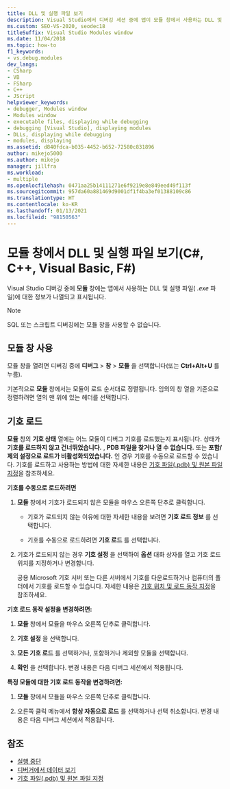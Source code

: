 ```yaml
---
title: DLL 및 실행 파일 보기
description: Visual Studio에서 디버깅 세션 중에 앱이 모듈 창에서 사용하는 DLL 및 실행 파일(.exe 파일)을 표시합니다.
ms.custom: SEO-VS-2020, seodec18
titleSuffix: Visual Studio Modules window
ms.date: 11/04/2018
ms.topic: how-to
f1_keywords:
- vs.debug.modules
dev_langs:
- CSharp
- VB
- FSharp
- C++
- JScript
helpviewer_keywords:
- debugger, Modules window
- Modules window
- executable files, displaying while debugging
- debugging [Visual Studio], displaying modules
- DLLs, displaying while debugging
- modules, displaying
ms.assetid: d840fdca-b035-4452-b652-72580c831896
author: mikejo5000
ms.author: mikejo
manager: jillfra
ms.workload:
- multiple
ms.openlocfilehash: 0471aa25b14111271e6f9219e8e849eed49f113f
ms.sourcegitcommit: 957da60a881469d9001df1f4ba3ef01388109c86
ms.translationtype: HT
ms.contentlocale: ko-KR
ms.lasthandoff: 01/13/2021
ms.locfileid: "98150563"
---
```

# <a name="view-dlls-and-executables-in-the-modules-window-c-c-visual-basic-f"></a>모듈 창에서 DLL 및 실행 파일 보기(C#, C++, Visual Basic, F#)

Visual Studio 디버깅 중에 **모듈** 창에는 앱에서 사용하는 DLL 및 실행 파일( *.exe* 파일)에 대한 정보가 나열되고 표시됩니다.

> [!NOTE]
> SQL 또는 스크립트 디버깅에는 모듈 창을 사용할 수 없습니다.

## <a name="use-the-modules-window"></a>모듈 창 사용

모듈 창을 열려면 디버깅 중에 **디버그** > **창** > **모듈** 을 선택합니다(또는 **Ctrl+Alt+U** 를 누름).

기본적으로 **모듈** 창에서는 모듈이 로드 순서대로 정렬됩니다. 임의의 창 열을 기준으로 정렬하려면 열의 맨 위에 있는 헤더를 선택합니다.

## <a name="load-symbols"></a>기호 로드

**모듈** 창의 **기호 상태** 열에는 어느 모듈이 디버그 기호를 로드했는지 표시됩니다. 상태가 **기호를 로드하지 않고 건너뛰었습니다.** , **PDB 파일을 찾거나 열 수 없습니다.** 또는 **포함/제외 설정으로 로드가 비활성화되었습니다.** 인 경우 기호를 수동으로 로드할 수 있습니다. 기호를 로드하고 사용하는 방법에 대한 자세한 내용은 [기호 파일(.pdb) 및 원본 파일 지정](../debugger/specify-symbol-dot-pdb-and-source-files-in-the-visual-studio-debugger.md)을 참조하세요.

**기호를 수동으로 로드하려면**

1. **모듈** 창에서 기호가 로드되지 않은 모듈을 마우스 오른쪽 단추로 클릭합니다.

   - 기호가 로드되지 않는 이유에 대한 자세한 내용을 보려면 **기호 로드 정보** 를 선택합니다.

   - 기호를 수동으로 로드하려면 **기호 로드** 를 선택합니다.

1. 기호가 로드되지 않는 경우 **기호 설정** 을 선택하여 **옵션** 대화 상자를 열고 기호 로드 위치를 지정하거나 변경합니다.

   공용 Microsoft 기호 서버 또는 다른 서버에서 기호를 다운로드하거나 컴퓨터의 폴더에서 기호를 로드할 수 있습니다. 자세한 내용은 [기호 위치 및 로드 동작 지정](../debugger/specify-symbol-dot-pdb-and-source-files-in-the-visual-studio-debugger.md#BKMK_Specify_symbol_locations_and_loading_behavior)을 참조하세요.

**기호 로드 동작 설정을 변경하려면:**

1. **모듈** 창에서 모듈을 마우스 오른쪽 단추로 클릭합니다.

1. **기호 설정** 을 선택합니다.

1. **모든 기호 로드** 를 선택하거나, 포함하거나 제외할 모듈을 선택합니다.

1. **확인** 을 선택합니다. 변경 내용은 다음 디버그 세션에서 적용됩니다.

**특정 모듈에 대한 기호 로드 동작을 변경하려면:**

1. **모듈** 창에서 모듈을 마우스 오른쪽 단추로 클릭합니다.

1. 오른쪽 클릭 메뉴에서 **항상 자동으로 로드** 를 선택하거나 선택 취소합니다. 변경 내용은 다음 디버그 세션에서 적용됩니다.

## <a name="see-also"></a>참조
- [실행 중단](/previous-versions/visualstudio/visual-studio-2010/7z9se2d8(v=vs.100))
- [디버거에서 데이터 보기](../debugger/viewing-data-in-the-debugger.md)
- [기호 파일(.pdb) 및 원본 파일 지정](../debugger/specify-symbol-dot-pdb-and-source-files-in-the-visual-studio-debugger.md)